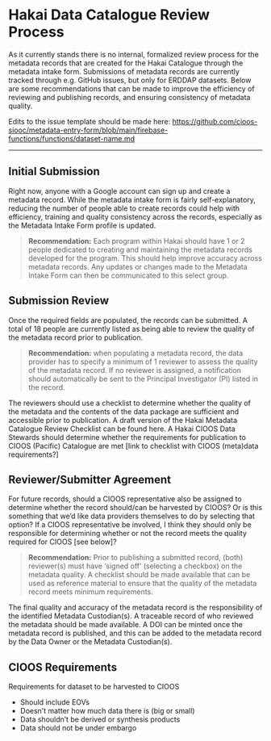 
# Hakai Data Catalogue Review Process

As it currently stands there is no internal, formalized review process for the metadata records that are created for the Hakai Catalogue through the metadata intake form. Submissions of metadata records are currently tracked through e.g. GitHub issues, but only for ERDDAP datasets. Below are some recommendations that can be made to improve the efficiency of reviewing and publishing records, and ensuring consistency of metadata quality.

Edits to the issue template should be made here: https://github.com/cioos-siooc/metadata-entry-form/blob/main/firebase-functions/functions/dataset-name.md

--------

## Initial Submission

Right now, anyone with a Google account can sign up and create a metadata record. While the metadata intake form is fairly self-explanatory, reducing the number of people able to create records could help with efficiency, training and quality consistency across the records, especially as the Metadata Intake Form profile is updated.

> **Recommendation:** Each program within Hakai should have 1 or 2 people dedicated to creating and maintaining the metadata records developed for the program. This should help improve accuracy across metadata records. Any updates or changes made to the Metadata Intake Form can then be communicated to this select group.

## Submission Review

Once the required fields are populated, the records can be submitted. A total of 18 people are currently listed as being able to review the quality of the metadata record prior to publication.

> **Recommendation:** when populating a metadata record, the data provider has to specify a minimum of 1 reviewer to assess the quality of the metadata record. If no reviewer is assigned, a notification should automatically be sent to the Principal Investigator (PI) listed in the record.

The reviewers should use a checklist to determine whether the quality of the metadata and the contents of the data package are sufficient and accessible prior to publication. A draft version of the Hakai Metadata Catalogue Review Checklist can be found here. A Hakai CIOOS Data Stewards should determine whether the requirements for publication to CIOOS (Pacific) Catalogue are met [link to checklist with CIOOS (meta)data requirements?]

## Reviewer/Submitter Agreement

For future records, should a CIOOS representative also be assigned to determine whether the record should/can be harvested by CIOOS? Or is this something that we’d like data providers themselves to do by selecting that option? If a CIOOS representative be involved, I think they should only be responsible for determining whether or not the record meets the quality required for CIOOS [see below]?

> **Recommendation:** Prior to publishing a submitted record, (both) reviewer(s) must have ‘signed off’ (selecting a checkbox) on the metadata quality. A checklist should be made available that can be used as reference material to ensure that the quality of the metadata record meets minimum requirements.

The final quality and accuracy of the metadata record is the responsibility of the identified Metadata Custodian(s). A traceable record of who reviewed the metadata should be made available. A DOI can be minted once the metadata record is published, and this can be added to the metadata record by the Data Owner or the Metadata Custodian(s).

## CIOOS Requirements

Requirements for dataset to be harvested to CIOOS

- Should include EOVs
- Doesn’t matter how much data there is (big or small)
- Data shouldn’t be derived or synthesis products
- Data should not be under embargo
